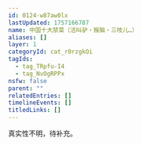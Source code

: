 ```yaml
---
id: 0124-w87aw0lx
lastUpdated: 1757166787
name: 中国十大禁菜（活叫驴・猴脑・三吱儿…）
aliases: []
layer: 1
categoryId: cat_r0rzgkOi
tagIds:
  - tag_TRpfu-I4
  - tag_NvOgRPPx
nsfw: false
parent: ""
relatedEntries: []
timelineEvents: []
titledLinks: []
---
```


真实性不明，待补充。